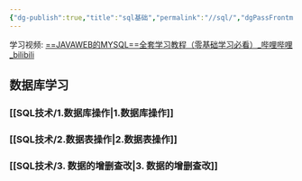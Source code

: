 ```yaml
---
{"dg-publish":true,"title":"sql基础","permalink":"//sql/","dgPassFrontmatter":true}
---
```



学习视频: [==JAVAWEB的MYSQL==全套学习教程（零基础学习必看）_哔哩哔哩_bilibili](https://www.bilibili.com/video/BV1364y1k7WG/?spm_id_from=333.1007.top_right_bar_window_custom_collection.content.click&vd_source=7257e22444f8ae7159b6f3ce53959539)
## 数据库学习

### [[SQL技术/1.数据库操作\|1.数据库操作]]

### [[SQL技术/2.数据表操作\|2.数据表操作]]

### [[SQL技术/3. 数据的增删查改\|3. 数据的增删查改]]

